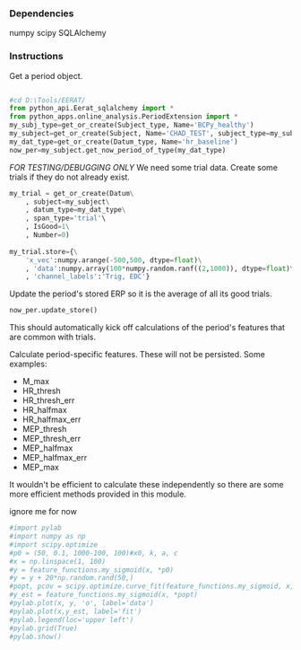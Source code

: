 ### Dependencies

numpy
scipy
SQLAlchemy

### Instructions

Get a period object.

```python

#cd D:\Tools/EERAT/
from python_api.Eerat_sqlalchemy import *
from python_apps.online_analysis.PeriodExtension import *
my_subj_type=get_or_create(Subject_type, Name='BCPy_healthy')
my_subject=get_or_create(Subject, Name='CHAD_TEST', subject_type=my_subj_type, species_type='human')
my_dat_type=get_or_create(Datum_type, Name='hr_baseline')
now_per=my_subject.get_now_period_of_type(my_dat_type)
```

_FOR TESTING/DEBUGGING ONLY_
We need some trial data. Create some trials if they do not already exist.

```python
my_trial = get_or_create(Datum\
    , subject=my_subject\
    , datum_type=my_dat_type\
    , span_type='trial'\
    , IsGood=1\
    , Number=0)
	
my_trial.store={\
    'x_vec':numpy.arange(-500,500, dtype=float)\
    , 'data':numpy.array(100*numpy.random.ranf((2,1000)), dtype=float)\
    , 'channel_labels':'Trig, EDC'}
```

Update the period's stored ERP so it is the average of all its good trials.

```python
now_per.update_store()
```
This should automatically kick off calculations of the period's features that are common with trials.

Calculate period-specific features. These will not be persisted.
Some examples:

* M_max
* HR_thresh
* HR_thresh_err
* HR_halfmax
* HR_halfmax_err
* MEP_thresh
* MEP_thresh_err
* MEP_halfmax
* MEP_halfmax_err
* MEP_max

It wouldn't be efficient to calculate these independently so there are some more efficient methods provided in this module.




ignore me for now

```python
#import pylab
#import numpy as np
#import scipy.optimize
#p0 = (50, 0.1, 1000-100, 100)#x0, k, a, c
#x = np.linspace(1, 100)
#y = feature_functions.my_sigmoid(x, *p0)
#y = y + 20*np.random.rand(50,)
#popt, pcov = scipy.optimize.curve_fit(feature_functions.my_sigmoid, x, y, p0)
#y_est = feature_functions.my_sigmoid(x, *popt)
#pylab.plot(x, y, 'o', label='data')
#pylab.plot(x,y_est, label='fit')
#pylab.legend(loc='upper left')
#pylab.grid(True)
#pylab.show()
```